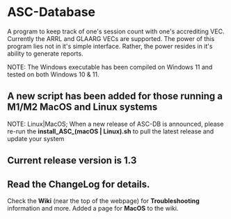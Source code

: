 # ASC-Database

A program to keep track of one's session count with one's accrediting VEC. Currently the ARRL and GLAARG VECs are supported. The power of this program lies not in it's simple interface. Rather, the power resides in it's ability to generate reports.

NOTE: The Windows executable has been compiled on Windows 11 and tested on both Windows 10 & 11.

## A new script has been added for those running a M1/M2 MacOS and Linux systems

NOTE: Linux|MacOS; When a new release of ASC-DB is announced, please re-run the **install_ASC_(macOS | Linux).sh** 
to pull the latest release and update your system

## Current release version is 1.3

## Read the ChangeLog for details.

Check the **Wiki** (near the top of the webpage) for **Troubleshooting** information and more. Added a page for **MacOS** to the wiki.